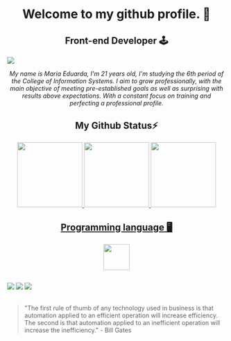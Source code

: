 <h1 align="center">Welcome to my github profile. 📔</h1>
<h2 align="center">Front-end Developer 🕹️</h2>

<img src="https://cdnb.artstation.com/p/assets/images/images/031/653/819/original/pixel-jeff-witch.gif"/>
<div align="center">

*My name is Maria Eduarda, I'm 21 years old, I'm studying the 6th period of the College of Information Systems.
  I aim to grow professionally, with the main objective of meeting pre-established goals as well as surprising with results above expectations.
  With a constant focus on training and perfecting a professional profile.*
  
</div>
  
<div align="center">
  <h2>My Github Status⚡</h2>
  <a href="https://github.com/fmadu">
  <img height="150em" src="https://github-readme-stats.vercel.app/api?username=fmadu&show_icons=true&theme=radical"/>
  <img height="150em" src="https://github-readme-stats.vercel.app/api/top-langs/?username=fmadu&layout=compact&theme=radical"/>
  <img height="150em" src="https://github-readme-streak-stats.herokuapp.com?user=fmadu&theme=radical&hide_border=verdadeiro"/>
</div>
    
<div align="center">
  <h2>Programming language 🖥️</h2>
  <img height="60em" src="https://skillicons.dev/icons?i=css,html,sass,bootstrap,nodejs,js,java,c,cpp,mongodb"/>
</div>
    
##
  
<div>
  <a href="https://instagram.com/fmadu21" target="_blank"><img src="https://img.shields.io/badge/-Instagram-%23E4405F?style=for-the-badge&logo=instagram&logoColor=white" target="_blank"></a>
  <a href = "mailto:eduardafonseca.torres@gmail.com"><img src="https://img.shields.io/badge/Gmail-D14836?style=for-the-badge&logo=gmail&logoColor=white" target="_blank"></a>
  <a href="https://www.linkedin.com/in/maria-eduarda-fonseca-torres-bab5821b4" target="_blank"><img src="https://img.shields.io/badge/-LinkedIn-%230077B5?style=for-the-badge&logo=linkedin&logoColor=white" target="_blank"></a> 
</div><br>
  
  >  "The first rule of thumb of any technology used in business is that automation applied to an efficient operation will increase efficiency. The second is that automation applied to an inefficient operation will increase the inefficiency." - Bill Gates
